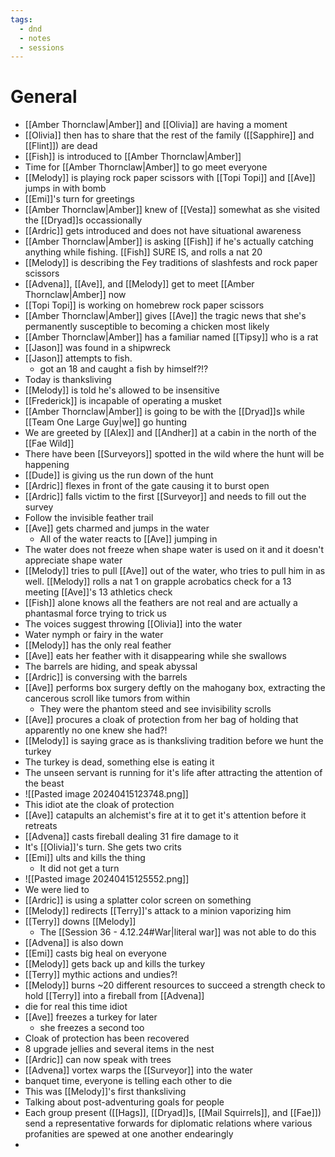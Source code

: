 ```yaml
---
tags:
  - dnd
  - notes
  - sessions
---
```

# General
- [[Amber Thornclaw|Amber]] and [[Olivia]] are having a moment
- [[Olivia]] then has to share that the rest of the family ([[Sapphire]] and [[Flint]]) are dead
- [[Fish]] is introduced to [[Amber Thornclaw|Amber]]
- Time for [[Amber Thornclaw|Amber]] to go meet everyone
- [[Melody]] is playing rock paper scissors with [[Topi Topi]] and [[Ave]] jumps in with bomb
- [[Emi]]'s turn for greetings
- [[Amber Thornclaw|Amber]] knew of [[Vesta]] somewhat as she visited the [[Dryad]]s occassionally
- [[Ardric]] gets introduced and does not have situational awareness
- [[Amber Thornclaw|Amber]] is asking [[Fish]] if he's actually catching anything while fishing. [[Fish]] SURE IS, and rolls a nat 20
- [[Melody]] is describing the Fey traditions of slashfests and rock paper scissors
- [[Advena]], [[Ave]], and [[Melody]] get to meet [[Amber Thornclaw|Amber]] now
- [[Topi Topi]] is working on homebrew rock paper scissors
- [[Amber Thornclaw|Amber]] gives [[Ave]] the tragic news that she's permanently susceptible to becoming a chicken most likely
- [[Amber Thornclaw|Amber]] has a familiar named [[Tipsy]] who is a rat
- [[Jason]] was found in a shipwreck
- [[Jason]] attempts to fish.
	- got an 18 and caught a fish by himself?!?
- Today is thanksliving
- [[Melody]] is told he's allowed to be insensitive
- [[Frederick]] is incapable of operating a musket
- [[Amber Thornclaw|Amber]] is going to be with the [[Dryad]]s while [[Team One Large Guy|we]] go hunting
- We are greeted by [[Alex]] and [[Andher]] at a cabin in the north of the [[Fae Wild]]
- There have been [[Surveyors]] spotted in the wild where the hunt will be happening
- [[Dude]] is giving us the run down of the hunt
- [[Ardric]] flexes in front of the gate causing it to burst open
- [[Ardric]] falls victim to the first [[Surveyor]] and needs to fill out the survey
- Follow the invisible feather trail
- [[Ave]] gets charmed and jumps in the water
	- All of the water reacts to [[Ave]] jumping in
- The water does not freeze when shape water is used on it and it doesn't appreciate shape water
- [[Melody]] tries to pull [[Ave]] out of the water, who tries to pull him in as well. [[Melody]] rolls a nat 1 on grapple acrobatics check for a 13 meeting [[Ave]]'s 13 athletics check
- [[Fish]] alone knows all the feathers are not real and are actually a phantasmal force trying to trick us
- The voices suggest throwing [[Olivia]] into the water
- Water nymph or fairy in the water
- [[Melody]] has the only real feather
- [[Ave]] eats her feather with it disappearing while she swallows
- The barrels are hiding, and speak abyssal
- [[Ardric]] is conversing with the barrels
- [[Ave]] performs box surgery deftly on the mahogany box, extracting the cancerous scroll like tumors from within
	- They were the phantom steed and see invisibility scrolls
- [[Ave]] procures a cloak of protection from her bag of holding that apparently no one knew she had?!
- [[Melody]] is saying grace as is thanksliving tradition before we hunt the turkey
- The turkey is dead, something else is eating it
- The unseen servant is running for it's life after attracting the attention of the beast
- ![[Pasted image 20240415123748.png]]
- This idiot ate the cloak of protection
- [[Ave]] catapults an alchemist's fire at it to get it's attention before it retreats
- [[Advena]] casts fireball dealing 31 fire damage to it
- It's [[Olivia]]'s turn. She gets two crits
- [[Emi]] ults and kills the thing
	- It did not get a turn
- ![[Pasted image 20240415125552.png]]
- We were lied to
- [[Ardric]] is using a splatter color screen on something
- [[Melody]] redirects [[Terry]]'s attack to a minion vaporizing him
- [[Terry]] downs [[Melody]]
	- The [[Session 36 - 4.12.24#War|literal war]] was not able to do this
- [[Advena]] is also down
- [[Emi]] casts big heal on everyone
- [[Melody]] gets back up and kills the turkey
- [[Terry]] mythic actions and undies?!
- [[Melody]] burns ~20 different resources to succeed a strength check to hold [[Terry]] into a fireball from [[Advena]]
- die for real this time idiot
- [[Ave]] freezes a turkey for later
	- she freezes a second too
- Cloak of protection has been recovered
- 8 upgrade jellies and several items in the nest
- [[Ardric]] can now speak with trees
- [[Advena]] vortex warps the [[Surveyor]] into the water
- banquet time, everyone is telling each other to die
- This was [[Melody]]'s first thanksliving
- Talking about post-adventuring goals for people
- Each group present ([[Hags]], [[Dryad]]s, [[Mail Squirrels]], and [[Fae]]) send a representative forwards for diplomatic relations where various profanities are spewed at one another endearingly
- 